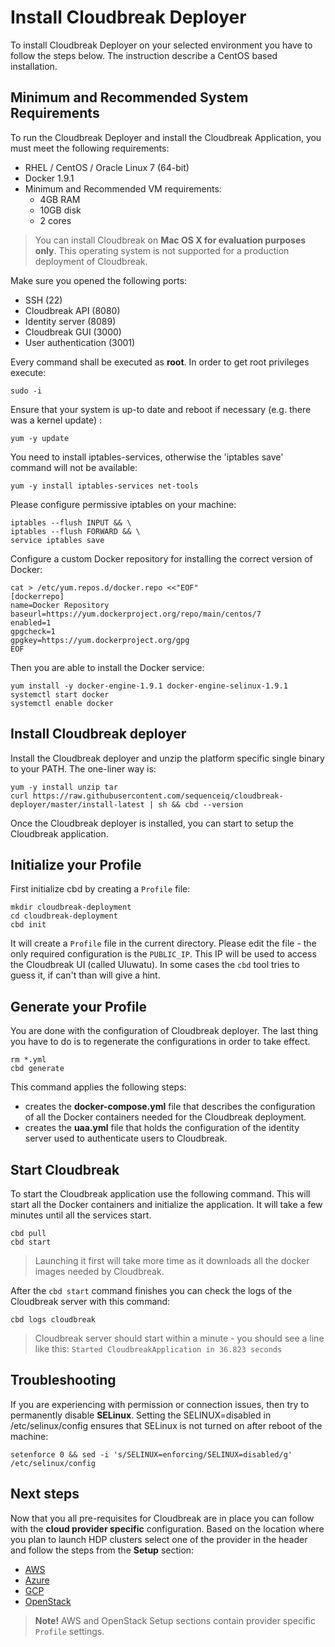 # Install Cloudbreak Deployer

To install Cloudbreak Deployer on your selected environment you have to follow the steps below. The instruction 
describe a CentOS based installation.

## Minimum and Recommended System Requirements

To run the Cloudbreak Deployer and install the Cloudbreak Application, you must meet the following requirements:

  * RHEL / CentOS / Oracle Linux 7 (64-bit)
  * Docker 1.9.1
  * Minimum and Recommended VM requirements:
    * 4GB RAM
    * 10GB disk
    * 2 cores

> You can install Cloudbreak on **Mac OS X for evaluation purposes only**. This operating system is not supported 
for a production deployment of Cloudbreak.

Make sure you opened the following ports:

 * SSH (22)
 * Cloudbreak API (8080)
 * Identity server (8089)
 * Cloudbreak GUI (3000)
 * User authentication (3001)

Every command shall be executed as **root**. In order to get root privileges execute:

```
sudo -i
```

Ensure that your system is up-to date and reboot if necessary (e.g. there was a kernel update)  :

```
yum -y update
```

You need to install iptables-services, otherwise the 'iptables save' command will not be available:

```
yum -y install iptables-services net-tools
```

Please configure permissive iptables on your machine:

```
iptables --flush INPUT && \
iptables --flush FORWARD && \
service iptables save
```

Configure a custom Docker repository for installing the correct version of Docker:

```
cat > /etc/yum.repos.d/docker.repo <<"EOF"
[dockerrepo]
name=Docker Repository
baseurl=https://yum.dockerproject.org/repo/main/centos/7
enabled=1
gpgcheck=1
gpgkey=https://yum.dockerproject.org/gpg
EOF
```

Then you are able to install the Docker service:

```
yum install -y docker-engine-1.9.1 docker-engine-selinux-1.9.1
systemctl start docker
systemctl enable docker
```

## Install Cloudbreak deployer

Install the Cloudbreak deployer and unzip the platform specific single binary to your PATH. The one-liner way is:

```
yum -y install unzip tar
curl https://raw.githubusercontent.com/sequenceiq/cloudbreak-deployer/master/install-latest | sh && cbd --version
```

Once the Cloudbreak deployer is installed, you can start to setup the Cloudbreak application.

## Initialize your Profile

First initialize cbd by creating a `Profile` file:

```
mkdir cloudbreak-deployment
cd cloudbreak-deployment
cbd init
```

It will create a `Profile` file in the current directory. Please edit the file - the only required
configuration is the `PUBLIC_IP`. This IP will be used to access the Cloudbreak UI
(called Uluwatu). In some cases the `cbd` tool tries to guess it, if can't than will give a hint.

## Generate your Profile

You are done with the configuration of Cloudbreak deployer. The last thing you have to do is to regenerate the configurations in order to take effect.

```
rm *.yml
cbd generate
```

This command applies the following steps:

- creates the **docker-compose.yml** file that describes the configuration of all the Docker containers needed for the Cloudbreak deployment.
- creates the **uaa.yml** file that holds the configuration of the identity server used to authenticate users to Cloudbreak.

## Start Cloudbreak

To start the Cloudbreak application use the following command.
This will start all the Docker containers and initialize the application. It will take a few minutes until all the services start.

```
cbd pull
cbd start
```

>Launching it first will take more time as it downloads all the docker images needed by Cloudbreak.

After the `cbd start` command finishes you can check the logs of the Cloudbreak server with this command:

```
cbd logs cloudbreak
```
>Cloudbreak server should start within a minute - you should see a line like this: `Started CloudbreakApplication in 36.823 seconds`


## Troubleshooting

If you are experiencing with permission or connection issues, then try to permanently disable **SELinux**. Setting the SELINUX=disabled in /etc/selinux/config  ensures that SELinux is not turned on after reboot of the machine:

```
setenforce 0 && sed -i 's/SELINUX=enforcing/SELINUX=disabled/g' /etc/selinux/config
```


## Next steps

Now that you all pre-requisites for Cloudbreak are in place you can follow with the **cloud provider specific** 
configuration. Based on the location where you plan to launch HDP clusters select one of the provider in the header 
and follow the steps from the **Setup** section:

 * [AWS](aws.md#aws-setup)
 * [Azure](azure.md)
 * [GCP](gcp.md#google-setup)
 * [OpenStack](openstack.md#openstack-setup)

> **Note!** AWS and OpenStack Setup sections contain provider specific `Profile` settings.